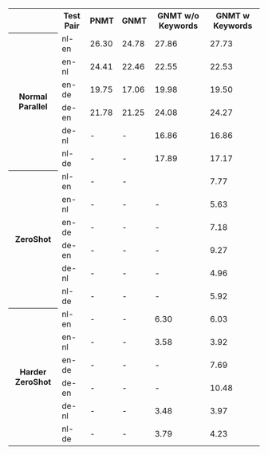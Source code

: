 <table style="width:100%">
  <tr>
    <th> </th>
    <th>Test Pair</th>
    <th>PNMT</th>
    <th>GNMT</th>
    <th>GNMT w/o Keywords</th>
    <th>GNMT w Keywords</th>
  </tr>
  
  <tr>
    <th rowspan="6">Normal Parallel</th>
    <td>nl-en</td>
    <td>26.30</td>
    <td>24.78</td>
    <td>27.86</td>
    <td>27.73</td>
  </tr>
  <tr>
    <td>en-nl</td>
    <td>24.41</td>
    <td>22.46</td>
    <td>22.55</td>
    <td>22.53</td>
  </tr>
  
  <tr>
    <td>en-de</td>
    <td>19.75</td>
    <td>17.06</td>
    <td>19.98</td>
    <td>19.50</td>
  </tr>
  
  <tr>
    <td>de-en</td>
    <td>21.78</td>
    <td>21.25</td>
    <td>24.08</td>
    <td>24.27</td>
  </tr>
  
  <tr>
    <td>de-nl</td>
    <td>-</td>
    <td>-</td>
    <td>16.86</td>
    <td>16.86</td>
  </tr>
  
  <tr>
    <td>nl-de</td>
    <td>-</td>
    <td>-</td>
    <td>17.89</td>
    <td>17.17</td>
  </tr>
  
  <tr>
    <th rowspan="6">ZeroShot</th>
    <td>nl-en</td>
    <td>-</td>
    <td>-</td>
    <td></td>
    <td>7.77</td>
  </tr>
  
  <tr>
    <td>en-nl</td>
    <td>-</td>
    <td>-</td>
    <td>-</td>
    <td>5.63</td>
  </tr>
  
  <tr>
    <td>en-de</td>
    <td>-</td>
    <td>-</td>
    <td>-</td>
    <td>7.18</td>
  </tr>
  
  <tr>
    <td>de-en</td>
    <td>-</td>
    <td>-</td>
    <td>-</td>
    <td>9.27</td>
  </tr>
  
  <tr>
    <td>de-nl</td>
    <td>-</td>
    <td>-</td>
    <td>-</td>
    <td>4.96</td>
  </tr>
  
  <tr>
    <td>nl-de</td>
    <td>-</td>
    <td>-</td>
    <td>-</td>
    <td>5.92</td>
  </tr>
  
   <tr>
    <th rowspan="6">Harder ZeroShot</th>
    <td>nl-en</td>
    <td>-</td>
    <td>-</td>
    <td>6.30</td>
    <td>6.03</td>
  </tr>
  
  <tr>
    <td>en-nl</td>
    <td>-</td>
    <td>-</td>
    <td>3.58</td>
    <td>3.92</td>
  </tr>
  
  <tr>
    <td>en-de</td>
    <td>-</td>
    <td>-</td>
    <td>-</td>
    <td>7.69</td>
  </tr>
  
  <tr>
    <td>de-en</td>
    <td>-</td>
    <td>-</td>
    <td>-</td>
    <td>10.48</td>
  </tr>
  
  <tr>
    <td>de-nl</td>
    <td>-</td>
    <td>-</td>
    <td>3.48</td>
    <td>3.97</td>
  </tr>
  
  <tr>
    <td>nl-de</td>
    <td>-</td>
    <td>-</td>
    <td>3.79</td>
    <td>4.23</td>
  </tr>
  
</table>
